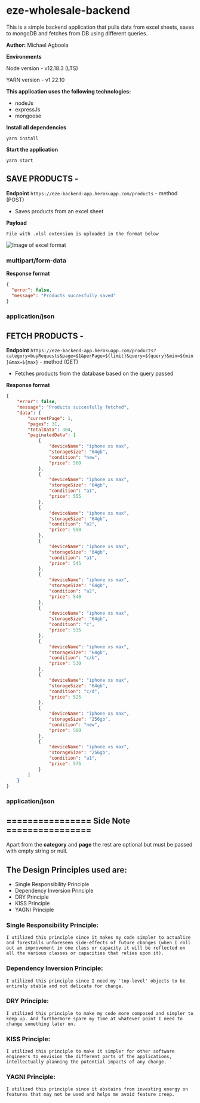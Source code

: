 # eze-wholesale-backend

This is a simple backend application that pulls data from excel sheets, saves to mongoDB and fetches from DB using different queries.

**Author:** Michael Agboola

**Environments**

Node version - v12.18.3 (LTS)

YARN version - v1.22.10

**This application uses the following technologies:**

- nodeJs
- expressJs
- mongoose

**Install all dependencies**

```
yarn install
```

**Start the application**

```
yarn start
```


## SAVE PRODUCTS -

**Endpoint** `https://eze-backend-app.herokuapp.com/products` - method (POST)

- Saves products from an excel sheet

**Payload**

```
File with .xlsl extension is uploaded in the format below
```
![Image of excel format](https://drexlar5.github.io/images/excel-format.png)

### multipart/form-data

**Response format**

```json
{
  "error": false,
  "message": "Products succesfully saved"
}
```

### application/json

## FETCH PRODUCTS -

**Endpoint** `https://eze-backend-app.herokuapp.com/products?category=buyRequests&page=$1&perPage=${limit}&query=${query}&min=${min}&max=${max}` - method (GET)

- Fetches products from the database based on the query passed

**Response format**
```json
{
    "error": false,
    "message": "Products succesfully fetched",
    "data": {
        "currentPage": 1,
        "pages": 31,
        "totalData": 304,
        "paginatedData": [
            {
                "deviceName": "iphone xs max",
                "storageSize": "64gb",
                "condition": "new",
                "price": 560
            },
            {
                "deviceName": "iphone xs max",
                "storageSize": "64gb",
                "condition": "a1",
                "price": 555
            },
            {
                "deviceName": "iphone xs max",
                "storageSize": "64gb",
                "condition": "a2",
                "price": 550
            },
            {
                "deviceName": "iphone xs max",
                "storageSize": "64gb",
                "condition": "a1",
                "price": 545
            },
            {
                "deviceName": "iphone xs max",
                "storageSize": "64gb",
                "condition": "a2",
                "price": 540
            },
            {
                "deviceName": "iphone xs max",
                "storageSize": "64gb",
                "condition": "c",
                "price": 535
            },
            {
                "deviceName": "iphone xs max",
                "storageSize": "64gb",
                "condition": "c/b",
                "price": 530
            },
            {
                "deviceName": "iphone xs max",
                "storageSize": "64gb",
                "condition": "c/d",
                "price": 525
            },
            {
                "deviceName": "iphone xs max",
                "storageSize": "256gb",
                "condition": "new",
                "price": 580
            },
            {
                "deviceName": "iphone xs max",
                "storageSize": "256gb",
                "condition": "a1",
                "price": 575
            }
        ]
    }
}
```
### application/json

## ================ Side Note ================

Apart from the **category** and **page** the rest are optional but must be passed with empty string or null.


## The Design Principles used are:
 - Single Responsibility Principle
 - Dependency Inversion Principle
 - DRY Principle
 - KISS Principle
 - YAGNI Principle

### Single Responsibility Principle:
```
I utilized this principle since it makes my code simpler to actualize and forestalls unforeseen side-effects of future changes (when I roll out an improvement in one class or capacity it will be reflected on all the various classes or capacities that relies upon it).
```

### Dependency Inversion Principle:
```
I utilized this principle since I need my 'top-level' objects to be entirely stable and not delicate for change.
```

### DRY Principle:
```
I utilized this principle to make my code more composed and simpler to keep up. And furthermore spare my time at whatever point I need to change something later on. 
```

### KISS Principle:
```
I utilized this principle to make it simpler for other software engineers to envision the different parts of the applications, intellectually planning the potential impacts of any change.
```

### YAGNI Principle:
```
I utilized this principle since it abstains from investing energy on features that may not be used and helps me avoid feature creep.
```
